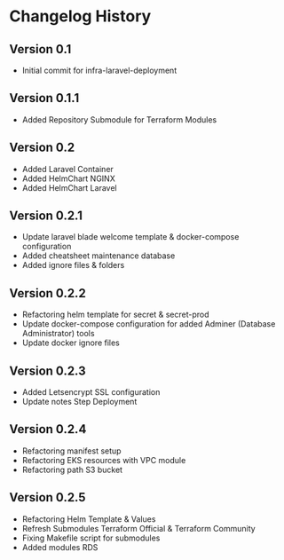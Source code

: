 # Changelog History

## Version 0.1

- Initial commit for infra-laravel-deployment

## Version 0.1.1

- Added Repository Submodule for Terraform Modules

## Version 0.2

- Added Laravel Container
- Added HelmChart NGINX
- Added HelmChart Laravel

## Version 0.2.1

- Update laravel blade welcome template & docker-compose configuration
- Added cheatsheet maintenance database
- Added ignore files & folders

## Version 0.2.2

- Refactoring helm template for secret & secret-prod
- Update docker-compose configuration for added Adminer (Database Administrator) tools
- Update docker ignore files

## Version 0.2.3

- Added Letsencrypt SSL configuration
- Update notes Step Deployment

## Version 0.2.4

- Refactoring manifest setup
- Refactoring EKS resources with VPC module
- Refactoring path S3 bucket

## Version 0.2.5

- Refactoring Helm Template & Values
- Refresh Submodules Terraform Official & Terraform Community
- Fixing Makefile script for submodules
- Added modules RDS